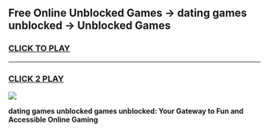 
## Free Online Unblocked Games → dating games unblocked → Unblocked Games
<h3>
<a href="https://premium.freeplayer.one?title=dating_games_unblocked&ref=21F">CLICK TO PLAY</a></h3>
<hr>

<h3>
<a href="https://premium.freeplayer.one?title=dating_games_unblocked&ref=21F">CLICK 2 PLAY</a>
  
</h3>

<a href="https://premium.freeplayer.one?title=dating_games_unblocked&ref=21F/"><img src="https://clearcache.store/games.png"></a>


**dating games unblocked games unblocked: Your Gateway to Fun and Accessible Online Gaming**
